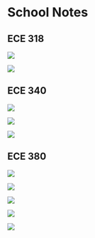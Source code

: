 # School Notes



## ECE 318

<a href = "Signals&Systems/Fourier.html">![](https://img.shields.io/badge/Signals%20%26%20Systems-Fourier-important)</a>

<a href = "AnalogCommunication/Energy&Power.html">![](https://img.shields.io/badge/Analog%20Communication-Energy%20&%20Power-red)</a>



## ECE 340

<a href = "Circuits/BJTs.html">![](https://img.shields.io/badge/Circuits-BJTs-brightgreen)</a>

<a href = "Circuits/MOSFETs.html">![](https://img.shields.io/badge/Circuits-MOSFETs-brightgreen)</a>

<a href = "Circuits/AnalysisOfTransistorAmplifiers.html">![](https://img.shields.io/badge/Circuits-Analysis%20Of%20Transistor%20Amplifiers-brightgreen)</a>



## ECE 380

<a href = "Signals&Systems/Laplace.html">![](https://img.shields.io/badge/Signals%20%26%20Systems-Laplace-important)</a>

<a href = "ControlSystems/BodePlots.html">![](https://img.shields.io/badge/Control%20Systems-Bode%20Plots-blue)</a>

<a href = "ControlSystems/FirstOrderSystems.html">![](https://img.shields.io/badge/Control%20Systems-First%20Order%20Systems-blue)</a>

<a href = "ControlSystems/SecondOrderSystems.html">![](https://img.shields.io/badge/Control%20Systems-Second%20Order%20Systems-blue)</a>

<a href = "ControlSystems/ReferenceTracking.html">![](https://img.shields.io/badge/Control%20Systems-Reference%20Tracking-blue)</a>